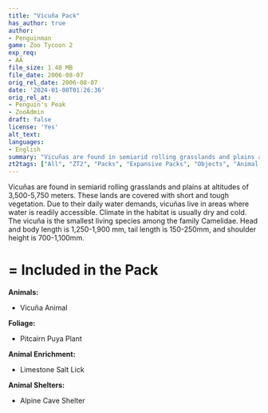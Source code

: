 ```yaml
---
title: "Vicuña Pack"
has_author: true
author:
- Penguinman
game: Zoo Tycoon 2
exp_req:
- AA
file_size: 1.40 MB
file_date: 2006-08-07
orig_rel_date: 2006-08-07
date: '2024-01-08T01:26:36'
orig_rel_at: 
- Penguin's Peak
- ZooAdmin
draft: false
license: 'Yes'
alt_text: 
languages:
- English
summary: "Vicuñas are found in semiarid rolling grasslands and plains at altitudes of 3,500-5,750 meters."
zt2tags: ["All", "ZT2", "Packs", "Expansive Packs", "Objects", "Animal Enrichment", "Foliage", "Animals", "South American", "Ungulates"]
---
```


Vicuñas are found in semiarid rolling grasslands and plains at altitudes of 3,500-5,750 meters. These lands are covered with short and tough vegetation. Due to their daily water demands, vicuñas live in areas where water is readily accessible. Climate in the habitat is usually dry and cold. The vicuña is the smallest living species among the family Camelidae. Head and body length is 1,250-1,900 mm, tail length is 150-250mm, and shoulder height is 700-1,100mm.

=
Included in the Pack
=

**Animals:**
- Vicuña Animal

**Foliage:**
- Pitcairn Puya Plant

**Animal Enrichment:**
- Limestone Salt Lick

**Animal Shelters:**
- Alpine Cave Shelter
